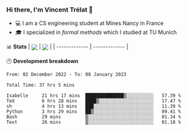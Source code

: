### Hi there, I'm Vincent Trélat 👋
 - 💻 I am a CS engineering student at Mines Nancy in France
 - 🎓 I specialized in *formal methods* which I studied at TU Munich

📊 **Stats**
| <img align="center" src="https://github-readme-stats.vercel.app/api?username=VTrelat&show_icons=true&include_all_commits=true&theme=tokyonight&hide_border=true" /> | <img align="center" src="https://github-readme-stats.vercel.app/api/top-langs/?username=VTrelat&layout=compact&theme=tokyonight&hide_border=true&exclude_repo=ElevatorSimulator" /> |
| ------------- | ------------- |

🕑 **Development breakdown**
<!--START_SECTION:waka-->

```text
From: 02 December 2022 - To: 08 January 2023

Total Time: 37 hrs 5 mins

Isabelle     21 hrs 17 mins  ██████████████▒░░░░░░░░░░   57.39 %
TeX          6 hrs 28 mins   ████▒░░░░░░░░░░░░░░░░░░░░   17.47 %
sh           4 hrs 13 mins   ███░░░░░░░░░░░░░░░░░░░░░░   11.39 %
Python       3 hrs 29 mins   ██▒░░░░░░░░░░░░░░░░░░░░░░   09.41 %
Bash         29 mins         ▒░░░░░░░░░░░░░░░░░░░░░░░░   01.34 %
Text         26 mins         ▒░░░░░░░░░░░░░░░░░░░░░░░░   01.18 %
```

<!--END_SECTION:waka-->
